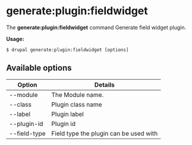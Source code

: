 # generate:plugin:fieldwidget
The **generate:plugin:fieldwidget** command Generate field widget plugin.

**Usage:**
```
$ drupal generate:plugin:fieldwidget [options] 
```

## Available options
Option | Details
-------|-------------
--module | The Module name.
--class | Plugin class name
--label | Plugin label
--plugin-id | Plugin id
--field-type | Field type the plugin can be used with
